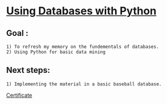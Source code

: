 # [Using Databases with Python](https://www.coursera.org/learn/python-databases/home/welcome)


## Goal : 
    1) To refresh my memory on the fundementals of databases. 
    2) Using Python for basic data mining 
    
## Next steps:
    1) Implementing the material in a basic baseball database. 


[Certificate](https://www.coursera.org/account/accomplishments/certificate/YNL8L2NN2FPY)
